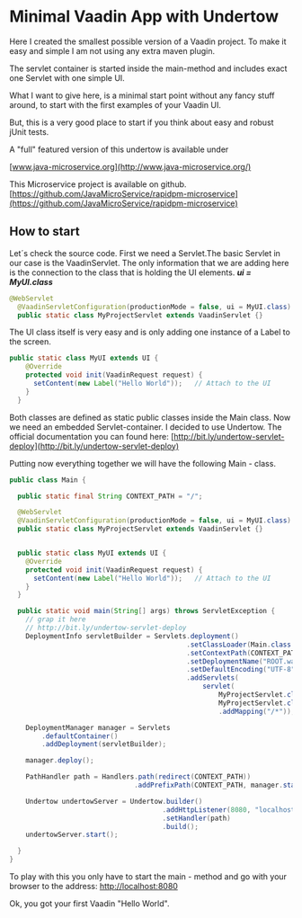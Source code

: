 # Minimal Vaadin App with Undertow

Here I created the smallest possible version of a Vaadin project.
To make it easy and simple I am not using any extra maven plugin.

The servlet container is started inside the main-method and
includes exact one Servlet with one simple UI.

What I want to give here, is a minimal start point 
without any fancy stuff around, to start with the 
first examples of your Vaadin UI.

But, this is a very good place to start if you think about 
easy and robust jUnit tests. 

A "full" featured version of this undertow
is available under

[www.java-microservice.org](http://www.java-microservice.org/)

This Microservice project is available on github.
[https://github.com/JavaMicroService/rapidpm-microservice](https://github.com/JavaMicroService/rapidpm-microservice)


## How to start

Let´s check the source code. First we need a Servlet.The basic Servlet in 
our case is the VaadinServlet. The only information that we are adding 
here is the connection to the class that is holding the UI elements.
***ui = MyUI.class***

```java
@WebServlet
  @VaadinServletConfiguration(productionMode = false, ui = MyUI.class)
  public static class MyProjectServlet extends VaadinServlet {}
```

The UI class itself is very easy and is only adding one instance of a Label to the 
screen. 

```java
public static class MyUI extends UI {
    @Override
    protected void init(VaadinRequest request) {
      setContent(new Label("Hello World"));   // Attach to the UI
    }
  }
```

Both classes are defined as static public classes inside the Main class.
Now we need an embedded Servlet-container. I decided to use Undertow.
The official  documentation you can found 
here: [http://bit.ly/undertow-servlet-deploy](http://bit.ly/undertow-servlet-deploy)

Putting now everything together we will have the following Main - class.


```java
public class Main {

  public static final String CONTEXT_PATH = "/";

  @WebServlet
  @VaadinServletConfiguration(productionMode = false, ui = MyUI.class)
  public static class MyProjectServlet extends VaadinServlet {}


  public static class MyUI extends UI {
    @Override
    protected void init(VaadinRequest request) {
      setContent(new Label("Hello World"));   // Attach to the UI
    }
  }

  public static void main(String[] args) throws ServletException {
    // grap it here
    // http://bit.ly/undertow-servlet-deploy
    DeploymentInfo servletBuilder = Servlets.deployment()
                                            .setClassLoader(Main.class.getClassLoader())
                                            .setContextPath(CONTEXT_PATH)
                                            .setDeploymentName("ROOT.war")
                                            .setDefaultEncoding("UTF-8")
                                            .addServlets(
                                                servlet(
                                                    MyProjectServlet.class.getSimpleName(),
                                                    MyProjectServlet.class)
                                                    .addMapping("/*"));

    DeploymentManager manager = Servlets
        .defaultContainer()
        .addDeployment(servletBuilder);

    manager.deploy();

    PathHandler path = Handlers.path(redirect(CONTEXT_PATH))
                               .addPrefixPath(CONTEXT_PATH, manager.start());

    Undertow undertowServer = Undertow.builder()
                                      .addHttpListener(8080, "localhost")
                                      .setHandler(path)
                                      .build();
    undertowServer.start();

  }
}
```

To play with this you only have to start the main - method and 
go with your browser to the address: [http://localhost:8080](http://localhost:8080)

Ok, you got your first Vaadin "Hello World".

